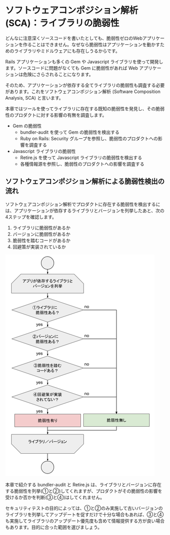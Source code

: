 # ソフトウェアコンポジション解析 (SCA)：ライブラリの脆弱性

どんなに注意深くソースコードを書いたとしても、脆弱性ゼロのWebアプリケーションを作ることはできません。なぜなら脆弱性はアプリケーションを動かすためのライブラリやミドルウェアにも存在しうるからです。

Rails アプリケーションも多くの Gem や Javascript ライブラリを使って開発します。ソースコードに問題がなくても Gem に脆弱性があれば Web アプリケーションは危険にさらされることになります。

そのため、アプリケーションが依存する全てライブラリの脆弱性も調査する必要があります。これをソフトウェアコンポジション解析 (Software Composition Analysis, SCA) と言います。

本章ではツールを使ってライブラリに存在する既知の脆弱性を発見し、その脆弱性のプロダクトに対する影響の有無を調査します。

- Gem の脆弱性
  - bundler-audit を使って Gem の脆弱性を検出する
  - Ruby on Rails: Security グループを参照し、脆弱性のプロダクトへの影響を調査する
- Javascript ライブラリの脆弱性
  - Retire.js を使って Javascript ライブラリの脆弱性を検出する
  - 各種情報源を参照し、脆弱性のプロダクトへの影響を調査する

## ソフトウェアコンポジション解析による脆弱性検出の流れ

ソフトウェアコンポジション解析でプロダクトに存在する脆弱性を検出するには、アプリケーションが依存するライブラリとバージョンを列挙したあと、次の4ステップを確認します。

1. ライブラリに脆弱性があるか
2. バージョンに脆弱性があるか
3. 脆弱性を踏むコードがあるか
4. 回避策が実装されているか

![](images/2021-04-06-10-26-20.png)

本章で紹介する bundler-audit と Retire.js は、ライブラリとバージョンに存在する脆弱性を列挙(①と②)してくれますが、プロダクトがその脆弱性の影響を受けるか否かを判断(③と④)はしてくれません。

セキュリティテストの目的によっては、①と②のみ実施して古いバージョンのライブラリを列挙してアップデートを促すだけで十分な場合もあれば、③と④も実施してライブラリのアップデート優先度も含めて情報提供する方が良い場合もあります。目的に合った範囲を選びましょう。